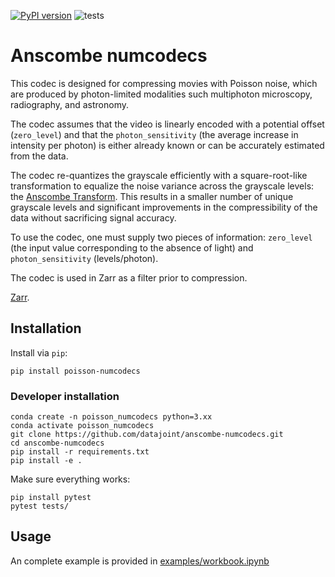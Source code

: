 [![PyPI version](https://badge.fury.io/py/poisson-numcodecs.svg)](https://badge.fury.io/py/poisson-numcodecs) ![tests](https://github.com/datajoint/poisson-numcodecs/actions/workflows/tests.yaml/badge.svg)

# Anscombe numcodecs

This codec is designed for compressing movies with Poisson noise, which are produced by photon-limited modalities such multiphoton microscopy, radiography, and astronomy.

The codec assumes that the video is linearly encoded with a potential offset (`zero_level`) and that the `photon_sensitivity` (the average increase in intensity per photon) is either already known or can be accurately estimated from the data.

The codec re-quantizes the grayscale efficiently with a square-root-like transformation to equalize the noise variance across the grayscale levels: the [Anscombe Transform](https://en.wikipedia.org/wiki/Anscombe_transform).
This results in a smaller number of unique grayscale levels and significant improvements in the compressibility of the data without sacrificing signal accuracy.

To use the codec, one must supply two pieces of information: `zero_level` (the input value corresponding to the absence of light) and `photon_sensitivity` (levels/photon).

The codec is used in Zarr as a filter prior to compression.

[Zarr](https://zarr.readthedocs.io/en/stable/index.html).

## Installation

Install via `pip`:

```
pip install poisson-numcodecs
```

### Developer installation

```
conda create -n poisson_numcodecs python=3.xx
conda activate poisson_numcodecs
git clone https://github.com/datajoint/anscombe-numcodecs.git
cd anscombe-numcodecs
pip install -r requirements.txt
pip install -e .
```

Make sure everything works:

```
pip install pytest
pytest tests/
```

## Usage

An complete example is provided in [examples/workbook.ipynb](examples/workbook.ipynb)
